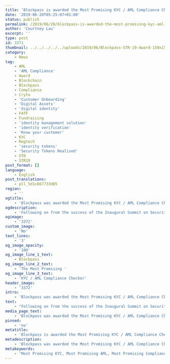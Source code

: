 ```yaml
---
title: 'Blockpass is awarded the Most Promising KYC / AML Compliance Checker in the Security Tokens Realised 2019'
date: '2019-06-20T05:25:07+01:00'
status: publish
permalink: /2019/06/20/blockpass-is-awarded-the-most-promising-kyc-aml-compliance-checker-in-the-security-tokens-realised-2019
author: 'Courtney Lau'
excerpt: ''
type: post
id: 3371
thumbnail: ../../../../../uploads/2019/06/Blockpass-STR-19-Award-150x150.jpg
category:
    - News
tag:
    - AML
    - 'AML Compliance'
    - Award
    - Blockchain
    - Blockpass
    - Compliance
    - Cryto
    - 'Customer Onboarding'
    - 'Digital Assets'
    - 'digital identity'
    - FATF
    - Fundraising
    - 'identity management solution'
    - 'identity verification'
    - 'Know your customer'
    - KYC
    - Regtech
    - 'security tokens'
    - 'Security Tokens Realised'
    - STO
    - STR19
post_format: []
language:
    - English
post_translations:
    - pll_5d1c667733d05
region:
    - ''
ogtitle:
    - 'Blockpass was awarded the Most Promising KYC / AML Compliance Checker in the Security Tokens Realised 2019 '
ogdescription:
    - 'Following on from the success of the Inaugural Summit on Security Tokenization in London in January 2019 the series continues in another financial capital Hong Kong in June. During the event, couple awards are given out to companies that are best-in-class in the industry. Blockpass was awarded the Most Promising KYC / AML Compliance Checker in it.  '
ogimage:
    - '3372'
custom_image:
    - 'No'
text_lines:
    - '3'
og_image_opacity:
    - '100'
og_image_line_1_text:
    - Blockpass
og_image_line_2_text:
    - 'The Most Promising '
og_image_line_3_text:
    - 'KYC / AML Compliance Checker'
header_image:
    - '3372'
intro:
    - 'Blockpass was awarded the Most Promising KYC / AML Compliance Checker in the Security Tokens Realised 2019 '
text:
    - "Following on from the success of the Inaugural Summit on Security Tokenization in London in January 2019 the series continues in another financial capital Hong Kong in June. During the event, couple awards are given out to companies that are best-in-class in the industry. Blockpass was awarded the Most Promising <a href=\"https://www.blockpass.org/kyc\">KYC</a> / AML Compliance Checker in <a href=\"https://securitytokensrealised.com/\">STR19</a>.\r\n\r\nOur CEO, Adam Vaziri presented at the STR19 and was representing the Blockpass team for the award presented by Teresa Rabenberg Grobecker from US Capital Global and Mike Barrell from Juliet Media.\r\n\r\nThe goal of <a href=\"http://www.blockpass.org/\">Blockpass IDN</a> \_is the global realization of identity for the Internet of Everything. Through the use of blockchain technology and smart contracts, Blockpass is a production-ready Regtech platform offering shared regulatory and compliance services for humans, businesses, objects and devices. As this identity system supports verification of humans (KYC), objects (KYO) and connected devices (KYD), it will enable the development of new applications that rely on a trusted connection between human, corporate, and device identities. Registered in Hong Kong, Blockpass IDN is a joint venture of Infinity Blockchain Labs and Chain of Things. Blockpass IDN licenses its technology from the non-profit Blockpass Foundation, registered in the Isle of Man.\r\n\r\nFor more information and updates, please visit and sign up to the following:\r\n\r\nPromotional video:\_<a href=\"https://youtu.be/SvO2cw3e-SI\">https://youtu.be/SvO2cw3e-SI</a>\r\nMedium:\_<a href=\"https://medium.com/@blockpass\">https://medium.com/@blockpass</a>\r\nTwitter:\_<a href=\"https://twitter.com/BlockpassOrg\">https://twitter.com/BlockpassOrg</a>\r\nFacebook:\_<a href=\"https://www.facebook.com/blockpassorg/\">https://www.facebook.com/blockpassorg/</a>\r\nTelegram: \_<a href=\"https://t.me/blockpass\">https://t.me/blockpass</a>"
media_page_text:
    - 'Blockpass was awarded the Most Promising KYC / AML Compliance Checker Award in Security Tokens Realised 2019. Our CEO, Adam Vaziri on stage with Mike Barrell CEO and Founder, Juliet Media and Teresa Rabenberg Grobecker from US Capital Global'
pinned:
    - 'no'
metatitle:
    - 'Blockpass is awarded the Most Promising KYC / AML Compliance Checker in the Security Tokens Realised 2019 '
metadescription:
    - 'Blockpass was awarded the Most Promising KYC / AML Compliance Checker Award in Security Tokens Realised 2019. Our CEO, Adam Vaziri on stage with Mike Barrell CEO and Founder, Juliet Media and Teresa Rabenberg Grobecker from US Capital Global'
metakeywords:
    - 'Most Promising KYC, Most Promising AML, Most Promising Compliance, Best KYC, Best AML, Best Compliance, KYC, AML, Compliance, Regtech, Award, Security Tokens, Security Tokens Realised, AML Compliance, STO, fundraising, STR19, AML, Compliance, Blockpass, Customer Onboarding,  Digital identity,  identity management solution, Identity Verification, Know your customer, KYC,  regtech ,security tokens, sto, blockchain verification'
---
```

<!DOCTYPE html PUBLIC "-//W3C//DTD HTML 4.0 Transitional//EN" "http://www.w3.org/TR/REC-html40/loose.dtd">
<?xml encoding="UTF-8">
